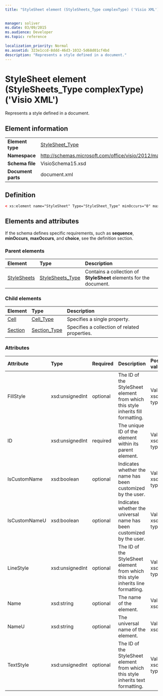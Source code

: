 ```yaml
---
title: "StyleSheet element (StyleSheets_Type complexType) ('Visio XML')"
 
 
manager: soliver
ms.date: 03/09/2015
ms.audience: Developer
ms.topic: reference
 
localization_priority: Normal
ms.assetid: 323e1ccd-8ddd-46d3-1032-5d68d01cf4bd
description: "Represents a style defined in a document."
---
```


# StyleSheet element (StyleSheets_Type complexType) ('Visio XML')

Represents a style defined in a document.
  
## Element information

|||
|:-----|:-----|
|**Element type** <br/> |[StyleSheet_Type](stylesheet_type-complextypevisio-xml.md) <br/> |
|**Namespace** <br/> |http://schemas.microsoft.com/office/visio/2012/main  <br/> |
|**Schema file** <br/> |VisioSchema15.xsd  <br/> |
|**Document parts** <br/> |document.xml  <br/> |
   
## Definition

```XML
< xs:element name="StyleSheet" Type="StyleSheet_Type" minOccurs="0" maxOccurs="unbounded" ></xs:element >
```

## Elements and attributes

If the schema defines specific requirements, such as **sequence**, **minOccurs**, **maxOccurs**, and **choice**, see the definition section. 
  
### Parent elements

|**Element**|**Type**|**Description**|
|:-----|:-----|:-----|
|[StyleSheets](stylesheets-element-visiodocument_type-complextypevisio-xml.md) <br/> |[StyleSheets_Type](stylesheets_type-complextypevisio-xml.md) <br/> |Contains a collection of **StyleSheet** elements for the document.  <br/> |
   
### Child elements

|**Element**|**Type**|**Description**|
|:-----|:-----|:-----|
|[Cell](cell-elementvisio-xml.md) <br/> |[Cell_Type](cell_type-complextypevisio-xml.md) <br/> |Specifies a single property.  <br/> |
|[Section](section-element-sheet_type-complextypevisio-xml.md) <br/> |[Section_Type](section_type-complextypevisio-xml.md) <br/> |Specifies a collection of related properties.  <br/> |
   
### Attributes

|**Attribute**|**Type**|**Required**|**Description**|**Possible values**|
|:-----|:-----|:-----|:-----|:-----|
|FillStyle  <br/> |xsd:unsignedInt  <br/> |optional  <br/> |The ID of the StyleSheet element from which this style inherits fill formatting.  <br/> |Values of the xsd:unsignedInt type.  <br/> |
|ID  <br/> |xsd:unsignedInt  <br/> |required  <br/> |The unique ID of the element within its parent element.  <br/> |Values of the xsd:unsignedInt type.  <br/> |
|IsCustomName  <br/> |xsd:boolean  <br/> |optional  <br/> |Indicates whether the name has been customized by the user.  <br/> |Values of the xsd:boolean type.  <br/> |
|IsCustomNameU  <br/> |xsd:boolean  <br/> |optional  <br/> |Indicates whether the universal name has been customized by the user.  <br/> |Values of the xsd:boolean type.  <br/> |
|LineStyle  <br/> |xsd:unsignedInt  <br/> |optional  <br/> |The ID of the StyleSheet element from which this style inherits line formatting.  <br/> |Values of the xsd:unsignedInt type.  <br/> |
|Name  <br/> |xsd:string  <br/> |optional  <br/> |The name of the element.  <br/> |Values of the xsd:string type.  <br/> |
|NameU  <br/> |xsd:string  <br/> |optional  <br/> |The universal name of the element.  <br/> |Values of the xsd:string type.  <br/> |
|TextStyle  <br/> |xsd:unsignedInt  <br/> |optional  <br/> |The ID of the StyleSheet element from which this style inherits text formatting.  <br/> |Values of the xsd:unsignedInt type.  <br/> |
   

